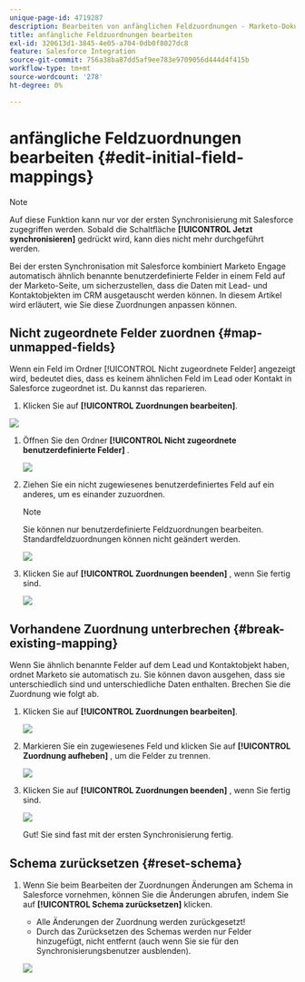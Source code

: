 ```yaml
---
unique-page-id: 4719287
description: Bearbeiten von anfänglichen Feldzuordnungen - Marketo-Dokumente - Produktdokumentation
title: anfängliche Feldzuordnungen bearbeiten
exl-id: 320613d1-3845-4e05-a704-0db0f8027dc8
feature: Salesforce Integration
source-git-commit: 756a38ba87dd5af9ee783e9709056d444d4f415b
workflow-type: tm+mt
source-wordcount: '278'
ht-degree: 0%

---
```


# anfängliche Feldzuordnungen bearbeiten {#edit-initial-field-mappings}

>[!NOTE]
>
>Auf diese Funktion kann nur vor der ersten Synchronisierung mit Salesforce zugegriffen werden. Sobald die Schaltfläche **[!UICONTROL Jetzt synchronisieren]** gedrückt wird, kann dies nicht mehr durchgeführt werden.

Bei der ersten Synchronisation mit Salesforce kombiniert Marketo Engage automatisch ähnlich benannte benutzerdefinierte Felder in einem Feld auf der Marketo-Seite, um sicherzustellen, dass die Daten mit Lead- und Kontaktobjekten im CRM ausgetauscht werden können. In diesem Artikel wird erläutert, wie Sie diese Zuordnungen anpassen können.

## Nicht zugeordnete Felder zuordnen {#map-unmapped-fields}

Wenn ein Feld im Ordner [!UICONTROL Nicht zugeordnete Felder] angezeigt wird, bedeutet dies, dass es keinem ähnlichen Feld im Lead oder Kontakt in Salesforce zugeordnet ist. Du kannst das reparieren.

1. Klicken Sie auf **[!UICONTROL Zuordnungen bearbeiten]**.

![](assets/image2014-12-9-13-3a31-3a0.png)

1. Öffnen Sie den Ordner **[!UICONTROL Nicht zugeordnete benutzerdefinierte Felder]** .

   ![](assets/two.png)

1. Ziehen Sie ein nicht zugewiesenes benutzerdefiniertes Feld auf ein anderes, um es einander zuzuordnen.

   >[!NOTE]
   >
   >Sie können nur benutzerdefinierte Feldzuordnungen bearbeiten. Standardfeldzuordnungen können nicht geändert werden.

   ![](assets/three.png)

1. Klicken Sie auf **[!UICONTROL Zuordnungen beenden]** , wenn Sie fertig sind.

   ![](assets/four.png)

## Vorhandene Zuordnung unterbrechen {#break-existing-mapping}

Wenn Sie ähnlich benannte Felder auf dem Lead und Kontaktobjekt haben, ordnet Marketo sie automatisch zu. Sie können davon ausgehen, dass sie unterschiedlich sind und unterschiedliche Daten enthalten. Brechen Sie die Zuordnung wie folgt ab.

1. Klicken Sie auf **[!UICONTROL Zuordnungen bearbeiten]**.

   ![](assets/image2014-12-9-13-3a31-3a37.png)

1. Markieren Sie ein zugewiesenes Feld und klicken Sie auf **[!UICONTROL Zuordnung aufheben]** , um die Felder zu trennen.

   ![](assets/image2014-12-9-13-3a31-3a47.png)

1. Klicken Sie auf **[!UICONTROL Zuordnungen beenden]** , wenn Sie fertig sind.

   ![](assets/image2014-12-9-13-3a31-3a58.png)

   Gut! Sie sind fast mit der ersten Synchronisierung fertig.

## Schema zurücksetzen {#reset-schema}

1. Wenn Sie beim Bearbeiten der Zuordnungen Änderungen am Schema in Salesforce vornehmen, können Sie die Änderungen abrufen, indem Sie auf **[!UICONTROL Schema zurücksetzen]** klicken.

   * Alle Änderungen der Zuordnung werden zurückgesetzt!
   * Durch das Zurücksetzen des Schemas werden nur Felder hinzugefügt, nicht entfernt (auch wenn Sie sie für den Synchronisierungsbenutzer ausblenden).

   ![](assets/image2014-12-9-13-3a32-3a8.png)
